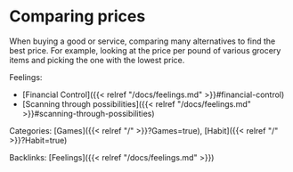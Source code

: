 # Comparing prices

When buying a good or service, comparing many alternatives to find the best price. For example, looking at the price per pound of various grocery items and picking the one with the lowest price.

Feelings: 

  - [Financial Control]({{< relref "/docs/feelings.md" >}}#financial-control)
  - [Scanning through possibilities]({{< relref "/docs/feelings.md" >}}#scanning-through-possibilities)

Categories:
[Games]({{< relref "/" >}}?Games=true),
[Habit]({{< relref "/" >}}?Habit=true)

Backlinks:
[Feelings]({{< relref "/docs/feelings.md" >}})